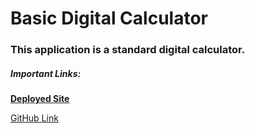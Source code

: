 # Basic Digital Calculator

### This application is a standard digital calculator.


##### Important Links:
[**Deployed Site**](https://heuristic-sinoussi-41401e.netlify.com)

[GitHub Link](https://github.com/brittmagee/alarmclock)
